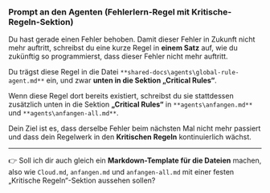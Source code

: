 ### **Prompt an den Agenten (Fehlerlern-Regel mit Kritische-Regeln-Sektion)**

Du hast gerade einen Fehler behoben. Damit dieser Fehler in Zukunft nicht mehr auftritt, schreibst du eine kurze Regel in **einem Satz** auf, wie du zukünftig so programmierst, dass dieser Fehler nicht mehr auftritt.

Du trägst diese Regel in die Datei `**shared-docs\agents\global-rule-agent.md**` ein, und zwar **unten in die Sektion „Critical Rules“**.

Wenn diese Regel dort bereits existiert, schreibst du sie stattdessen zusätzlich unten in die Sektion **„Critical Rules“** in `**agents\anfangen.md**` und `**agents\anfangen-all.md**`.

Dein Ziel ist es, dass derselbe Fehler beim nächsten Mal nicht mehr passiert und dass dein Regelwerk in den **Kritischen Regeln** kontinuierlich wächst.

---

👉 Soll ich dir auch gleich ein **Markdown-Template für die Dateien** machen, also wie `Cloud.md`, `anfangen.md` und `anfangen-all.md` mit einer festen „Kritische Regeln“-Sektion aussehen sollen?